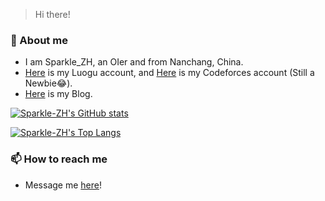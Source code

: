 > Hi there!

### 💬 About me
+ I am Sparkle_ZH, an OIer and from Nanchang, China.
+ [Here](https://www.luogu.com.cn/user/265517) is my Luogu account, and [Here](https://codeforces.com/profile/Sparkle_ZH) is my Codeforces account (Still a Newbie😂).
+ [Here](https://www.cnblogs.com/SparkleZH-Blog) is my Blog.

[![Sparkle-ZH's GitHub stats](https://github-readme-stats.vercel.app/api?username=Sparkle-ZH&show_icons=true&theme=slateorange)](https://github.com/Sparkle-ZH)

[![Sparkle-ZH's Top Langs](https://github-readme-stats.vercel.app/api/top-langs/?username=Sparkle-ZH&layout=compact&theme=slateorange)](https://github.com/Sparkle-ZH)

### 📫 How to reach me
+ Message me [here](https://www.luogu.com.cn/chat)!

<!--
**Sparkle-ZH/Sparkle-ZH** is a ✨ _special_ ✨ repository because its `README.md` (this file) appears on your GitHub profile.

Here are some ideas to get you started:

- 🔭 I’m currently working on ...
- 🌱 I’m currently learning ...
- 👯 I’m looking to collaborate on ...
- 🤔 I’m looking for help with ...
- 💬 Ask me about ...
- 📫 How to reach me: ...
- 😄 Pronouns: ...
- ⚡ Fun fact: ...
-->

